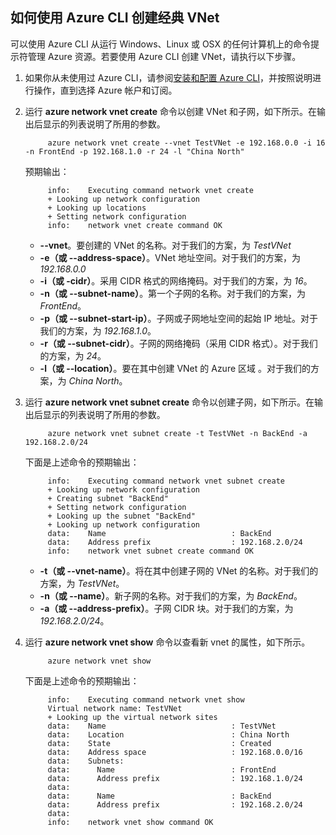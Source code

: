 ## 如何使用 Azure CLI 创建经典 VNet

可以使用 Azure CLI 从运行 Windows、Linux 或 OSX 的任何计算机上的命令提示符管理 Azure 资源。若要使用 Azure CLI 创建 VNet，请执行以下步骤。

1. 如果你从未使用过 Azure CLI，请参阅[安装和配置 Azure CLI](/documentation/articles/xplat-cli)，并按照说明进行操作，直到选择 Azure 帐户和订阅。
2. 运行 **azure network vnet create** 命令以创建 VNet 和子网，如下所示。在输出后显示的列表说明了所用的参数。

			azure network vnet create --vnet TestVNet -e 192.168.0.0 -i 16 -n FrontEnd -p 192.168.1.0 -r 24 -l "China North"
	
	预期输出：

			info:    Executing command network vnet create
			+ Looking up network configuration
			+ Looking up locations
			+ Setting network configuration
			info:    network vnet create command OK

	- **--vnet**。要创建的 VNet 的名称。对于我们的方案，为 *TestVNet*
	- **-e（或 --address-space）**。VNet 地址空间。对于我们的方案，为 *192.168.0.0*
	- **-i（或 -cidr）**。采用 CIDR 格式的网络掩码。对于我们的方案，为 *16*。
	- **-n（或 --subnet-name）**。第一个子网的名称。对于我们的方案，为 *FrontEnd*。
	- **-p（或 --subnet-start-ip）**。子网或子网地址空间的起始 IP 地址。对于我们的方案，为 *192.168.1.0*。
	- **-r（或 --subnet-cidr）**。子网的网络掩码（采用 CIDR 格式）。对于我们的方案，为 *24*。
	- **-l（或 --location）**。要在其中创建 VNet 的 Azure 区域 。对于我们的方案，为 *China North*。

3. 运行 **azure network vnet subnet create** 命令以创建子网，如下所示。在输出后显示的列表说明了所用的参数。

			azure network vnet subnet create -t TestVNet -n BackEnd -a 192.168.2.0/24
	
	下面是上述命令的预期输出：

			info:    Executing command network vnet subnet create
			+ Looking up network configuration
			+ Creating subnet "BackEnd"
			+ Setting network configuration
			+ Looking up the subnet "BackEnd"
			+ Looking up network configuration
			data:    Name                            : BackEnd
			data:    Address prefix                  : 192.168.2.0/24
			info:    network vnet subnet create command OK

	- **-t（或 --vnet-name）**。将在其中创建子网的 VNet 的名称。对于我们的方案，为 *TestVNet*。
	- **-n（或 --name）**。新子网的名称。对于我们的方案，为 *BackEnd*。
	- **-a（或 --address-prefix）**。子网 CIDR 块。对于我们的方案，为 *192.168.2.0/24*。

4. 运行 **azure network vnet show** 命令以查看新 vnet 的属性，如下所示。

			azure network vnet show

	下面是上述命令的预期输出：

			info:    Executing command network vnet show
			Virtual network name: TestVNet
			+ Looking up the virtual network sites
			data:    Name                            : TestVNet
			data:    Location                        : China North
			data:    State                           : Created
			data:    Address space                   : 192.168.0.0/16
			data:    Subnets:
			data:      Name                          : FrontEnd
			data:      Address prefix                : 192.168.1.0/24
			data:
			data:      Name                          : BackEnd
			data:      Address prefix                : 192.168.2.0/24
			data:
			info:    network vnet show command OK

<!---HONumber=76-->